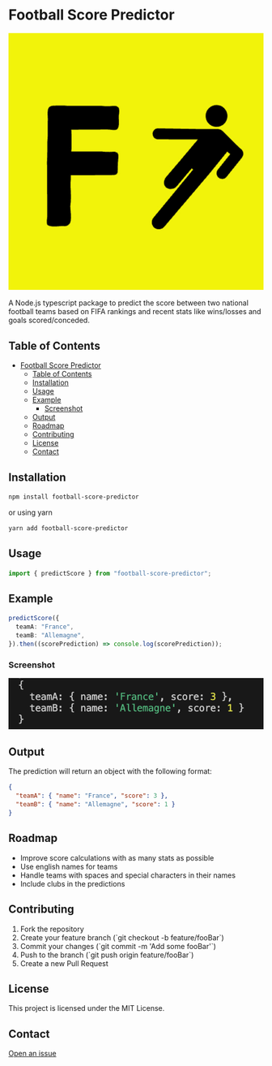 # Football Score Predictor

![Football Score Predictor Logo](./img/logo.png)

A Node.js typescript package to predict the score between two national football teams based on FIFA rankings and recent stats like wins/losses and goals scored/conceded.

## Table of Contents

- [Football Score Predictor](#football-score-predictor)
  - [Table of Contents](#table-of-contents)
  - [Installation](#installation)
  - [Usage](#usage)
  - [Example](#example)
    - [Screenshot](#screenshot)
  - [Output](#output)
  - [Roadmap](#roadmap)
  - [Contributing](#contributing)
  - [License](#license)
  - [Contact](#contact)

## Installation

```bash
npm install football-score-predictor
```

or using yarn

```bash
yarn add football-score-predictor
```

## Usage

```typescript
import { predictScore } from "football-score-predictor";
```

## Example

```typescript
predictScore({
  teamA: "France",
  teamB: "Allemagne",
}).then((scorePrediction) => console.log(scorePrediction));
```

### Screenshot

![Example Output Screenshot](./img/result-screenshot.png)

## Output

The prediction will return an object with the following format:

```json
{
  "teamA": { "name": "France", "score": 3 },
  "teamB": { "name": "Allemagne", "score": 1 }
}
```

## Roadmap

- Improve score calculations with as many stats as possible
- Use english names for teams
- Handle teams with spaces and special characters in their names
- Include clubs in the predictions

## Contributing

1. Fork the repository
2. Create your feature branch (\`git checkout -b feature/fooBar\`)
3. Commit your changes (\`git commit -m 'Add some fooBar'\`)
4. Push to the branch (\`git push origin feature/fooBar\`)
5. Create a new Pull Request

## License

This project is licensed under the MIT License.

## Contact

[Open an issue](https://github.com/LorenzoAversano/football-score-predictor/issues)
